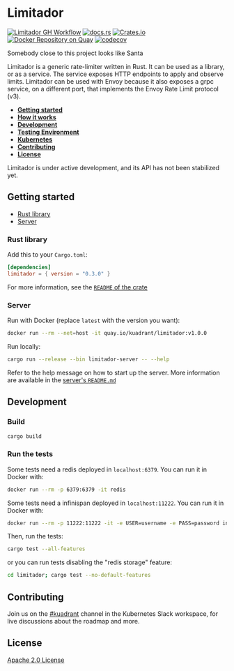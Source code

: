 # Limitador

[![Limitador GH Workflow](https://github.com/Kuadrant/limitador/actions/workflows/rust.yml/badge.svg)](https://github.com/Kuadrant/limitador/actions/workflows/rust.yml)
[![docs.rs](https://docs.rs/limitador/badge.svg)](https://docs.rs/limitador)
[![Crates.io](https://img.shields.io/crates/v/limitador)](https://crates.io/crates/limitador)
[![Docker Repository on Quay](https://quay.io/repository/kuadrant/limitador/status
"Docker Repository on Quay")](https://quay.io/repository/kuadrant/limitador)
[![codecov](https://codecov.io/gh/Kuadrant/limitador/branch/main/graph/badge.svg?token=CE9LD3XCJT)](https://codecov.io/gh/Kuadrant/limitador)

Somebody close to  this project looks like Santa

Limitador is a generic rate-limiter written in Rust. It can be used as a
library, or as a service. The service exposes HTTP endpoints to apply and observe
limits. Limitador can be used with Envoy because it also exposes a grpc service, on a different
port, that implements the Envoy Rate Limit protocol (v3).

- [**Getting started**](#getting-started)
- [**How it works**](/doc/how-it-works.md)
- [**Development**](#development)
- [**Testing Environment**](limitador-server/docs/sandbox.md)
- [**Kubernetes**](limitador-server/kubernetes/)
- [**Contributing**](#contributing)
- [**License**](#license)

Limitador is under active development, and its API has not been stabilized yet.

## Getting started

- [Rust library](#rust-library)
- [Server](#server)

### Rust library

Add this to your `Cargo.toml`:
```toml
[dependencies]
limitador = { version = "0.3.0" }
```

For more information, see the [`README` of the crate](limitador/README.md)

### Server

Run with Docker (replace `latest` with the version you want):
```bash
docker run --rm --net=host -it quay.io/kuadrant/limitador:v1.0.0
```

Run locally:
```bash
cargo run --release --bin limitador-server -- --help
```

Refer to the help message on how to start up the server. More information are available
in the [server's `README.md`](limitador-server/README.md)

## Development

### Build

```bash
cargo build
```

### Run the tests

Some tests need a redis deployed in `localhost:6379`. You can run it in Docker with:
```bash
docker run --rm -p 6379:6379 -it redis
```

Some tests need a infinispan deployed in `localhost:11222`. You can run it in Docker with:
```bash
docker run --rm -p 11222:11222 -it -e USER=username -e PASS=password infinispan/server:11.0.9.Final
```

Then, run the tests:

```bash
cargo test --all-features
```

or you can run tests disabling the "redis storage" feature:
```bash
cd limitador; cargo test --no-default-features
```

## Contributing

Join us on the [#kuadrant](https://kubernetes.slack.com/archives/C05J0D0V525) channel in the Kubernetes Slack workspace,
for live discussions about the roadmap and more.

## License

[Apache 2.0 License](LICENSE)

